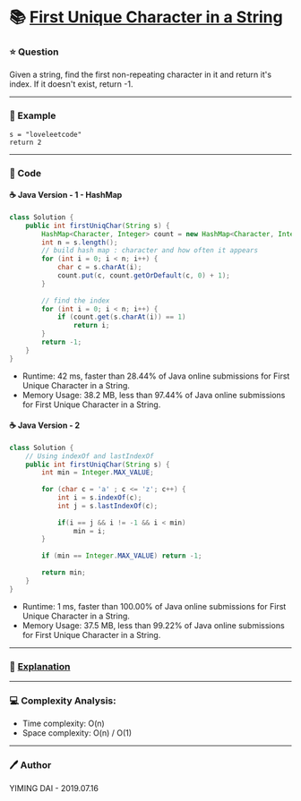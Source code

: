 # :books: [First Unique Character in a String](https://leetcode.com/problems/first-unique-character-in-a-string/)

### :star: Question

Given a string, find the first non-repeating character in it and return it's index. If it doesn't exist, return -1.

--- 

### :car: Example
```
s = "loveleetcode"
return 2
```
---

### :hammer: Code

#### :coffee: Java Version - 1 - HashMap

```java
class Solution {
    public int firstUniqChar(String s) {
        HashMap<Character, Integer> count = new HashMap<Character, Integer>();
        int n = s.length();
        // build hash map : character and how often it appears
        for (int i = 0; i < n; i++) {
            char c = s.charAt(i);
            count.put(c, count.getOrDefault(c, 0) + 1);
        }
        
        // find the index
        for (int i = 0; i < n; i++) {
            if (count.get(s.charAt(i)) == 1) 
                return i;
        }
        return -1;
    }
}
```

- Runtime: 42 ms, faster than 28.44% of Java online submissions for First Unique Character in a String.
- Memory Usage: 38.2 MB, less than 97.44% of Java online submissions for First Unique Character in a String.

#### :coffee: Java Version - 2

```java
class Solution {
    // Using indexOf and lastIndexOf
    public int firstUniqChar(String s) {
        int min = Integer.MAX_VALUE;
        
        for (char c = 'a' ; c <= 'z'; c++) {
            int i = s.indexOf(c);
            int j = s.lastIndexOf(c);
            
            if(i == j && i != -1 && i < min)
                min = i;
        }
        
        if (min == Integer.MAX_VALUE) return -1;
        
        return min;
    }
}
```

- Runtime: 1 ms, faster than 100.00% of Java online submissions for First Unique Character in a String.
- Memory Usage: 37.5 MB, less than 99.22% of Java online submissions for First Unique Character in a String.

---

### :pencil: [Explanation](https://leetcode.com/problems/first-unique-character-in-a-string/solution/)



---

### :computer: Complexity Analysis:

- Time complexity: O(n)
- Space complexity: O(n) / O(1)

---

### :pen: Author

YIMING DAI - 2019.07.16
